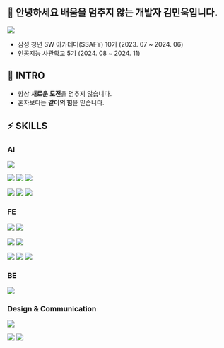 ## 👋 안녕하세요 배움을 멈추지 않는 개발자 김민욱입니다.
<a href="https://handy-lunch-058.notion.site/7b9b39dba2ed480f80b90f13d4449c57?pvs=4"><img src="https://img.shields.io/badge/-Portfolio-000000?style=flat-square&logo=Notion&logoColor=white"/></a>  
- 삼성 청년 SW 아카데미(SSAFY) 10기 (2023. 07 ~ 2024. 06)
- 인공지능 사관학교 5기 (2024. 08 ~ 2024. 11)

## 🤔 INTRO
- 항상 **새로운 도전**을 멈추지 않습니다.
- 혼자보다는 **같이의 힘**을 믿습니다.

## ⚡ SKILLS
### AI
![](https://img.shields.io/badge/Python-14354C?style=for-the-badge&logo=python&logoColor=white)

![](https://img.shields.io/badge/pytorch-EE4C2C?style=for-the-badge&logo=pytorch&logoColor=white)
![](https://img.shields.io/badge/keras-D00000?style=for-the-badge&logo=keras&logoColor=white)
![](https://img.shields.io/badge/TensorFlow-FF6F00?style=for-the-badge&logo=TensorFlow&logoColor=white)

![](https://img.shields.io/badge/pandas-150458?style=for-the-badge&logo=pandas&logoColor=white)
![](https://img.shields.io/badge/Numpy-013243?style=for-the-badge&logo=Numpy&logoColor=white)
![](https://img.shields.io/badge/opencv-5C3EE8?style=for-the-badge&logo=opencv&logoColor=white)


### FE
![](https://img.shields.io/badge/Flutter-02569B?style=for-the-badge&logo=flutter&logoColor=white)
![](https://img.shields.io/badge/Dart-0175C2?style=for-the-badge&logo=dart&logoColor=white)

![](https://img.shields.io/badge/React-20232A?style=for-the-badge&logo=react&logoColor=61DAFB)
![](https://img.shields.io/badge/Vue.js-35495E?style=for-the-badge&logo=vue.js&logoColor=4FC08D)

![](https://img.shields.io/badge/CSS-239120?&style=for-the-badge&logo=css3&logoColor=white)
![](https://img.shields.io/badge/HTML-239120?style=for-the-badge&logo=html5&logoColor=white)
![](https://img.shields.io/badge/JavaScript-F7DF1E?style=for-the-badge&logo=JavaScript&logoColor=white)


### BE
![](https://img.shields.io/badge/Django-092E20?style=for-the-badge&logo=Django&logoColor=4FC08D)

### Design & Communication
![](https://img.shields.io/badge/Figma-F24E1E?style=for-the-badge&logo=figma&logoColor=white)

![](https://img.shields.io/badge/Jira-0052CC?style=for-the-badge&logo=Jira&logoColor=white)
![](https://img.shields.io/badge/Mattermost-0058CC?style=for-the-badge&logo=Mattermost&logoColor=white)




<!--
<img align="center" width="300" src="https://github-readme-stats.vercel.app/api/top-langs/?username=minwookkim115&layout=compact&theme=dracula&langs_count=6&hide=java"/>
<img align="left" src="http://mazassumnida.wtf/api/v2/generate_badge?boj=minwookkim"/>
**minwookkim115/minwookkim115** is a ✨ _special_ ✨ repository because its `README.md` (this file) appears on your GitHub profile.

Here are some ideas to get you started:

- 🔭 I’m currently working on ...
- 🌱 I’m currently learning ...
- 👯 I’m looking to collaborate on ...
- 🤔 I’m looking for help with ...
- 💬 Ask me about ...
- 📫 How to reach me: ...
- 😄 Pronouns: ...
- ⚡ Fun fact: ...

-->
